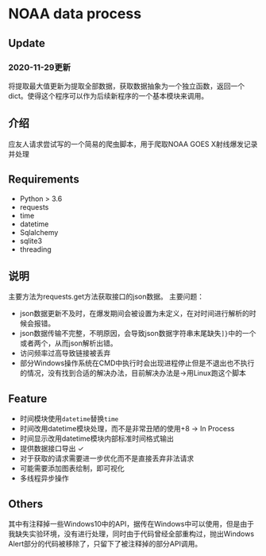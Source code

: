 # NOAA data process
## Update
### 2020-11-29更新
将提取最大值更新为提取全部数据，获取数据抽象为一个独立函数，返回一个dict。使得这个程序可以作为后续新程序的一个基本模块来调用。
## 介绍
应友人请求尝试写的一个简易的爬虫脚本，用于爬取NOAA GOES X射线爆发记录并处理
## Requirements
- Python > 3.6
- requests
- time
- datetime
- Sqlalchemy
- sqlite3
- threading
## 说明
主要方法为requests.get方法获取接口的json数据。
主要问题：
- json数据更新不及时，在爆发期间会被设置为未定义，在对时间进行解析的时候会报错。
- json数据传输不完整，不明原因，会导致json数据字符串末尾缺失`]}`中的一个或者两个，从而json解析出错。
- 访问频率过高导致链接被丢弃
- 部分Windows操作系统在CMD中执行时会出现进程停止但是不退出也不执行的情况，没有找到合适的解决办法，目前解决办法是->用Linux跑这个脚本
## Feature
- 时间模块使用`datetime`替换`time`
- 时间改用datetime模块处理，而不是非常丑陋的使用+8 -> In Process
- 时间显示改用datetime模块内部标准时间格式输出
- 提供数据接口导出 ✓
- 对于获取的请求需要进一步优化而不是直接丢弃非法请求
- 可能需要添加图表绘制，即可视化
- 多线程异步操作
## Others
其中有注释掉一些Windows10中的API，据传在Windows中可以使用，但是由于我缺失实验环境，没有进行处理，同时由于代码曾经全部重构过，抛出Windows Alert部分的代码被移除了，只留下了被注释掉的部分API调用。
